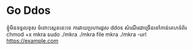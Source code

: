 # Go Ddos
ខ្ញុំមិនទទួលខុស ចំពោះស្កេននេះទេ
ការវាយប្រហារដូស ddos សំណើរជាច្រើនទៅកាន់គេហទំព័រ
chmod +x mkra
sudo ./mkra
./mkra
file mkra
./mkra -url https://example.com

